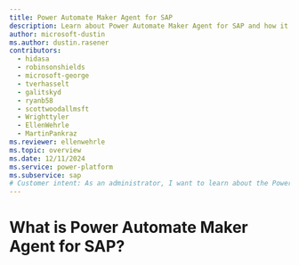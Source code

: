 ```yaml
---
title: Power Automate Maker Agent for SAP
description: Learn about Power Automate Maker Agent for SAP and how it translates business-oriented goals into actionable SAP NetWeaver tasks.
author: microsoft-dustin
ms.author: dustin.rasener
contributors:
  - hidasa
  - robinsonshields
  - microsoft-george
  - tverhasselt
  - galitskyd
  - ryanb58
  - scottwoodallmsft
  - Wrighttyler
  - EllenWehrle
  - MartinPankraz
ms.reviewer: ellenwehrle
ms.topic: overview
ms.date: 12/11/2024
ms.service: power-platform
ms.subservice: sap
# Customer intent: As an administrator, I want to learn about the Power Automate Maker Agent for SAP and how it translates business-oriented goals into actionable SAP NetWeaver tasks.
---
```


# What is Power Automate Maker Agent for SAP?
